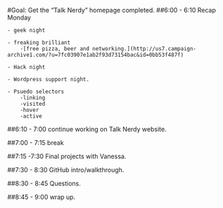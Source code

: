 #Goal: Get the “Talk Nerdy” homepage completed.
##6:00 - 6:10 Recap Monday

	- geek night

	- freaking brilliant
		-[free pizza, beer and networking.](http://us7.campaign-archive1.com/?u=7fc03907e1ab2f93d73154bac&id=0bb53f487f)

	- Hack night

	- Wordpress support night.

	- Psuedo selectors
		-linking
		-visited
		-hover
		-active

##6:10 - 7:00 continue working on Talk Nerdy website.

##7:00 - 7:15 break

##7:15 -7:30 Final projects with Vanessa.

##7:30 - 8:30 GitHub intro/walkthrough.

##8:30 - 8:45 Questions.

##8:45 - 9:00 wrap up.
